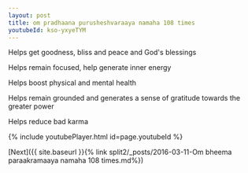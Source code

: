 ```yaml
---
layout: post
title: om pradhaana purusheshvaraaya namaha 108 times
youtubeId: kso-yxyeTYM
---
```

 
 
Helps get goodness, bliss and peace and God's blessings
 
Helps remain focused, help generate inner energy 
 
Helps boost physical and mental health 
 
Helps remain grounded and generates a sense of gratitude towards the greater power 
 
Helps reduce bad karma
 
 
 
 


{% include youtubePlayer.html id=page.youtubeId %}
 
[Next]({{ site.baseurl }}{% link  split2/_posts/2016-03-11-Om bheema paraakramaaya namaha 108 times.md%})
 

